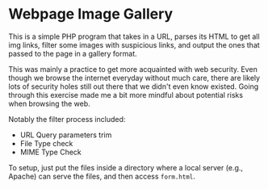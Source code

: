 # Webpage Image Gallery #

This is a simple PHP program that takes in a URL, parses its HTML to get all img links, filter some images with suspicious links, and output the ones that passed to the page in a gallery format.

This was mainly a practice to get more acquainted with web security. Even though we browse the internet everyday without much care, there are likely lots of security holes still out there that we didn't even know existed. Going through this exercise made me a bit more mindful about potential risks when browsing the web.

Notably the filter process included:
 - URL Query parameters trim
 - File Type check
 - MIME Type Check

To setup, just put the files inside a directory where a local server (e.g., Apache) can serve the files, and then access ```form.html```.
